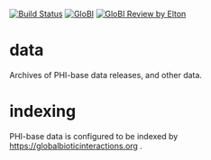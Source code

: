 [![Build Status](https://app.travis-ci.com/PHI-base/data.svg?branch=master)](https://travis-ci.com/PHI-base/data) [![GloBI](https://api.globalbioticinteractions.org/interaction.svg?accordingTo=globi:globalbioticinteractions/template-dataset)](https://globalbioticinteractions.org/?accordingTo=globi:globalbioticinteractions/template-dataset) [![GloBI Review by Elton](https://depot.globalbioticinteractions.org/reviews/PHI-base/data/review.svg)](https://depot.globalbioticinteractions.org/reviews/PHI-base/data/README.txt) 

# data
Archives of PHI-base data releases, and other data.

# indexing
PHI-base data is configured to be indexed by https://globalbioticinteractions.org .
